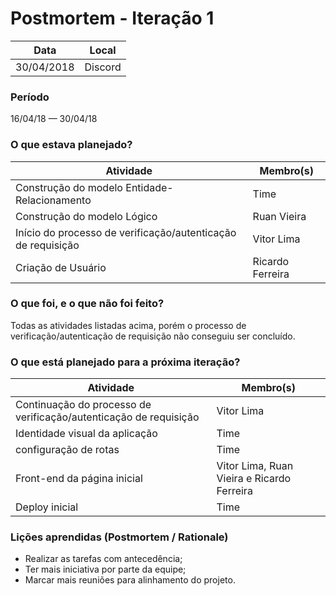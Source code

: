 # Postmortem - Iteração 1
| Data  | Local |
| -  | -  |
| 30/04/2018 | Discord |

### Período
16/04/18 — 30/04/18

### O que estava planejado?
| Atividade  | Membro(s) |
| -  | - |
| Construção do modelo Entidade-Relacionamento | Time |
| Construção do modelo Lógico | Ruan Vieira |
| Início do processo de verificação/autenticação de requisição | Vitor Lima |
| Criação de Usuário | Ricardo Ferreira |

### O que foi, e o que não foi feito?
Todas as atividades listadas acima, porém o processo de verificação/autenticação de requisição não conseguiu ser concluído. 

### O que está planejado para a próxima iteração?
| Atividade  | Membro(s) |
| -  | - |
| Continuação do processo de verificação/autenticação de requisição  | Vitor Lima |
| Identidade visual da aplicação | Time |
| configuração de rotas | Time |
| Front-end da página inicial | Vitor Lima, Ruan Vieira e Ricardo Ferreira |
| Deploy inicial | Time |

### Lições aprendidas (Postmortem / Rationale)
* Realizar as tarefas com antecedência;
* Ter mais iniciativa por parte da equipe;
* Marcar mais reuniões para alinhamento do projeto.
